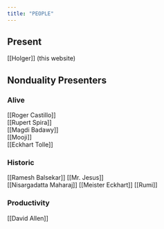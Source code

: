 ```yaml
---
title: "PEOPLE"
---
```

## Present
[[Holger]] (this website)


## Nonduality Presenters
### Alive
[[Roger Castillo]]  
[[Rupert Spira]]  
[[Magdi Badawy]]  
[[Mooji]]  
[[Eckhart Tolle]]  

  
### Historic
[[Ramesh Balsekar]]
[[Mr. Jesus]]  
[[Nisargadatta Maharaj]]
[[Meister Eckhart]]
[[Rumi]]


### Productivity
[[David Allen]] 